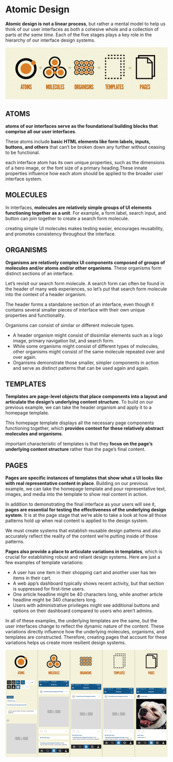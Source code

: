 # Atomic Design

 **Atomic design is not a linear process**, but rather a mental model to help us think of our user interfaces as both a cohesive whole and a collection of parts _at the same time_. Each of the five stages plays a key role in the hierarchy of our interface design systems.

![](../.gitbook/assets/atomic-design-process.png)

## ATOMS

**atoms of our interfaces serve as the foundational building blocks that comprise all our user interfaces**. 

These atoms include **basic HTML elements like form labels, inputs, buttons, and others** that can’t be broken down any further without ceasing to be functional.

each interface atom has its own unique properties, such as the dimensions of a hero image, or the font size of a primary heading.These innate properties influence how each atom should be applied to the broader user interface system.

## MOLECULES

In interfaces, **molecules are relatively simple groups of UI elements functioning together as a unit**. For example, a form label, search input, and button can join together to create a search form molecule.  


creating simple UI molecules makes testing easier, encourages reusability, and promotes consistency throughout the interface.

## ORGANISMS

 **Organisms are relatively complex UI components composed of groups of molecules and/or atoms and/or other organisms**. These organisms form distinct sections of an interface.

Let’s revisit our search form molecule. A search form can often be found in the header of many web experiences, so let’s put that search form molecule into the context of a header organism.

The header forms a standalone section of an interface, even though it contains several smaller pieces of interface with their own unique properties and functionality.

Organisms can consist of similar or different molecule types.

* A header organism might consist of dissimilar elements such as a logo image, primary navigation list, and search form.
* While some organisms might consist of different types of molecules, other organisms might consist of the same molecule repeated over and over again.
* Organisms demonstrate those smaller, simpler components in action and serve as distinct patterns that can be used again and again.



## TEMPLATES

 **Templates are page-level objects that place components into a layout and articulate the design’s underlying content structure.** To build on our previous example, we can take the header organism and apply it to a homepage template.

 This homepage template displays all the necessary page components functioning together, which **provides context for these relatively abstract molecules and organisms**. 

  important characteristic of templates is that they **focus on the page’s underlying content structure** rather than the page’s final content.

## PAGES

 **Pages are specific instances of templates that show what a UI looks like with real representative content in place**. Building on our previous example, we can take the homepage template and pour representative text, images, and media into the template to show real content in action.

 In addition to demonstrating the final interface as your users will see it, **pages are essential for testing the effectiveness of the underlying design system**. It is at the page stage that we’re able to take a look at how all those patterns hold up when real content is applied to the design system. 

We must create systems that establish reusable design patterns and also accurately reflect the reality of the content we’re putting inside of those patterns.



**Pages also provide a place to articulate variations in templates**, which is crucial for establishing robust and reliant design systems. Here are just a few examples of template variations:

* A user has one item in their shopping cart and another user has ten items in their cart.
* A web app’s dashboard typically shows recent activity, but that section is suppressed for first-time users.
* One article headline might be 40 characters long, while another article headline might be 340 characters long.
* Users with administrative privileges might see additional buttons and options on their dashboard compared to users who aren’t admins.

In all of these examples, the underlying templates are the same, but the user interfaces change to reflect the dynamic nature of the content. These variations directly influence how the underlying molecules, organisms, and templates are constructed. Therefore, creating pages that account for these variations helps us create more resilient design systems.

![](../.gitbook/assets/instagram-atomic.png)

